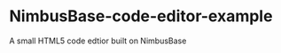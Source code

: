 NimbusBase-code-editor-example
==============================

A small HTML5 code edtior built on NimbusBase
